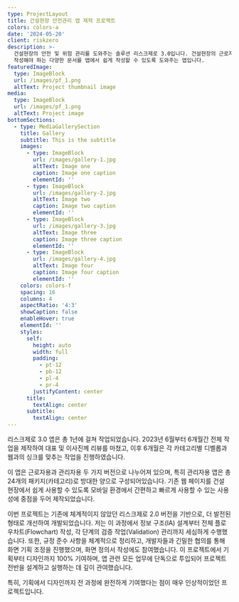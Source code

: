 ```yaml
---
type: ProjectLayout
title: 건설현장 안전관리 앱 제작 프로젝트
colors: colors-a
date: '2024-05-20'
client: riskzero
description: >-
  건설현장의 안전 및 위험 관리를 도와주는 솔루션 리스크제로 3.0입니다. 건설현장의 근로자의 출결 및 현장 위험도를 체크하고 법적으로
  작성해야 하는 다양한 문서를 앱에서 쉽게 작성할 수 있도록 도와주는 앱입니다.
featuredImage:
  type: ImageBlock
  url: /images/pf_1.png
  altText: Project thumbnail image
media:
  type: ImageBlock
  url: /images/pf_1.png
  altText: Project image
bottomSections:
  - type: MediaGallerySection
    title: Gallery
    subtitle: This is the subtitle
    images:
      - type: ImageBlock
        url: /images/gallery-1.jpg
        altText: Image one
        caption: Image one caption
        elementId: ''
      - type: ImageBlock
        url: /images/gallery-2.jpg
        altText: Image two
        caption: Image two caption
        elementId: ''
      - type: ImageBlock
        url: /images/gallery-3.jpg
        altText: Image three
        caption: Image three caption
        elementId: ''
      - type: ImageBlock
        url: /images/gallery-4.jpg
        altText: Image four
        caption: Image four caption
        elementId: ''
    colors: colors-f
    spacing: 16
    columns: 4
    aspectRatio: '4:3'
    showCaption: false
    enableHover: true
    elementId: ''
    styles:
      self:
        height: auto
        width: full
        padding:
          - pt-12
          - pb-12
          - pl-4
          - pr-4
        justifyContent: center
      title:
        textAlign: center
      subtitle:
        textAlign: center
---
```

리스크제로 3.0 앱은 총 1년에 걸쳐 작업되었습니다. 2023년 6월부터 6개월간 전체 작업을 제작하여 대표 및 이사진께 리뷰를 마쳤고, 이후 6개월은 각 카테고리별 디벨롭과 웹과의 싱크를 맞추는 작업을 진행하였습니다.

이 앱은 근로자용과 관리자용 두 가지 버전으로 나누어져 있으며, 특히 관리자용 앱은 총 24개의 패키지(카테고리)로 방대한 양으로 구성되어있습니다. 기존 웹 페이지를 건설 현장에서 쉽게 사용할 수 있도록 모바일 환경에서 간편하고 빠르게 사용할 수 있는 사용성에 중점을 두어 제작되었습니다.

이번 프로젝트는 기존에 체계적이지 않았던 리스크제로 2.0 버전을 기반으로, 더 발전된 형태로 개선하여 개발되었습니다. 저는 이 과정에서 정보 구조(IA) 설계부터 전체 플로우차트(Flowchart) 작성, 각 단계의 검증 작업(Validation) 관리까지 세심하게 수행했습니다. 또한, 규정 준수 사항을 체계적으로 정리하고, 개발자들과 긴밀한 협의를 통해 화면 기획 조정을 진행했으며, 화면 정의서 작성에도 참여했습니다. 이 프로젝트에서 기획부터 디자인까지 100% 기여하며, 앱 관련 모든 업무에 단독으로 투입되어 프로젝트 전반을 설계하고 실행하는 데 깊이 관여했습니다.

특히, 기획에서 디자인까지 전 과정에 완전하게 기여했다는 점이 매우 인상적이었던 프로젝트입니다.
